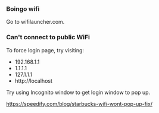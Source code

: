 ### Boingo wifi

Go to wifilauncher.com.


### Can't connect to public WiFi

To force login page, try visiting:

* 192.168.1.1
* 1.1.1.1
* 127.1.1.1
* http://localhost

Try using Incognito window to get login window to pop up.

https://speedify.com/blog/starbucks-wifi-wont-pop-up-fix/
